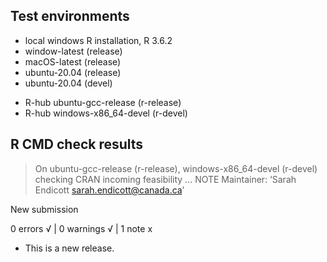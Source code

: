 ## Test environments
* local windows R installation, R 3.6.2
* window-latest (release)
* macOS-latest (release)
* ubuntu-20.04 (release)
* ubuntu-20.04 (devel)
- R-hub ubuntu-gcc-release (r-release)
- R-hub windows-x86_64-devel (r-devel)


## R CMD check results
> On ubuntu-gcc-release (r-release), windows-x86_64-devel (r-devel)
  checking CRAN incoming feasibility ... NOTE
  Maintainer: ‘Sarah Endicott <sarah.endicott@canada.ca>’
  
  New submission

0 errors √ | 0 warnings √ | 1 note x

* This is a new release.
